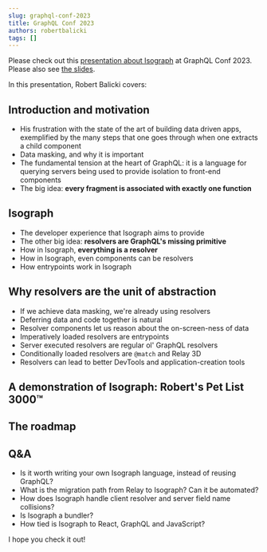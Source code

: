 ```yaml
---
slug: graphql-conf-2023
title: GraphQL Conf 2023
authors: robertbalicki
tags: []
---
```


Please check out this [presentation about Isograph](https://www.youtube.com/watch?v=gO65JJRqjuc) at GraphQL Conf 2023. Please also see [the slides](https://docs.google.com/presentation/d/1ffot9Dmy2Z5YFnr6hEjAlr_Fn4Nrzc-zEnFK54QA6Jo/edit#slide=id.g27f8644aff7_0_1).

In this presentation, Robert Balicki covers:

## Introduction and motivation

- His frustration with the state of the art of building data driven apps, exemplified by the many steps that one goes through when one extracts a child component
- Data masking, and why it is important
- The fundamental tension at the heart of GraphQL: it is a language for querying servers being used to provide isolation to front-end components
- The big idea: **every fragment is associated with exactly one function**

## Isograph

- The developer experience that Isograph aims to provide
- The other big idea: **resolvers are GraphQL's missing primitive**
- How in Isograph, **everything is a resolver**
- How in Isograph, even components can be resolvers
- How entrypoints work in Isograph

## Why resolvers are the unit of abstraction

- If we achieve data masking, we're already using resolvers
- Deferring data and code together is natural
- Resolver components let us reason about the on-screen-ness of data
- Imperatively loaded resolvers are entrypoints
- Server executed resolvers are regular ol' GraphQL resolvers
- Conditionally loaded resolvers are `@match` and Relay 3D
- Resolvers can lead to better DevTools and application-creation tools

## A demonstration of Isograph: Robert's Pet List 3000™

## The roadmap

## Q&A

- Is it worth writing your own Isograph language, instead of reusing GraphQL?
- What is the migration path from Relay to Isograph? Can it be automated?
- How does Isograph handle client resolver and server field name collisions?
- Is Isograph a bundler?
- How tied is Isograph to React, GraphQL and JavaScript?

I hope you check it out!
